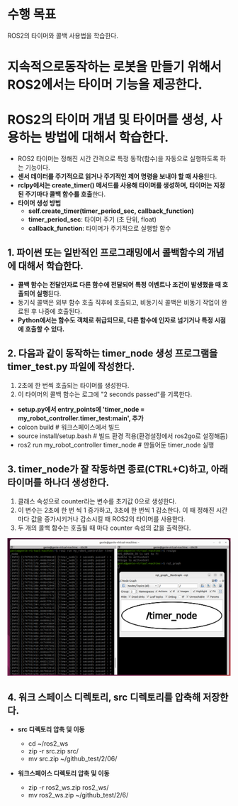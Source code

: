 # 수행 목표
ROS2의 타이머와 콜백 사용법을 학습한다.

# 지속적으로동작하는 로봇을 만들기 위해서 ROS2에서는 타이머 기능을 제공한다.
# ROS2의 타이머 개념 및 타이머를 생성, 사용하는 방법에 대해서 학습한다.
 - ROS2 타이머는 정해진 시간 간격으로 특정 동작(함수)을 자동으로 실행하도록 하는 기능이다.
 - **센서 데이터를 주기적으로 읽거나 주기적인 제어 명령을 보내야 할 때 사용**된다.
 - **rclpy에서는 create_timer() 메서드를 사용해 타이머를 생성하며, 타이머는 지정된 주기마다 콜백 함수를 호출**한다.
 - **타이머 생성 방법**
     - **self.create_timer(timer_period_sec, callback_function)**
     - **timer_period_sec**: 타이머 주기 (초 단위, float)
     - **callback_function**: 타이머가 주기적으로 실행할 함수

## 1. 파이썬 또는 일반적인 프로그래밍에서 콜백함수의 개념에 대해서 학습한다.
 - **콜백 함수는 전달인자로 다른 함수에 전달되어 특정 이벤트나 조건이 발생했을 때 호출되어 실행**된다.
 - 동기식 콜백은 외부 함수 호출 직후에 호출되고, 비동기식 콜백은 비동기 작업이 완료된 후 나중에 호출된다.
 - **Python에서는 함수도 객체로 취급되므로, 다른 함수에 인자로 넘기거나 특정 시점에 호출할 수 있다.**

## 2. 다음과 같이 동작하는 timer_node 생성 프로그램을 timer_test.py 파일에 작성한다.
 1. 2초에 한 번씩 호출되는 타이머를 생성한다.
 2. 이 타이머의 콜백 함수는 로그에 "2 seconds passed"를 기록한다.

 - **setup.py에서 entry_points에 'timer_node = my_robot_controller.timer_test:main', 추가**
 - colcon build  # 워크스페이스에서 빌드
 - source install/setup.bash  # 빌드 환경 적용(환경설정에서 ros2go로 설정해둠)
 - ros2 run my_robot_controller timer_node  # 만들어둔 timer_node 실행

## 3. timer_node가 잘 작동하면 종료(CTRL+C)하고, 아래 타이머를 하나더 생성한다.
1. 클래스 속성으로 counter라는 변수를 초기값 0으로 생성한다.
2. 이 변수는 2초에 한 번 씩 1 증가하고, 3초에 한 번씩 1 감소한다. 이 때 정해진 시간마다 값을 증가시키거나 감소시킬 때 ROS2의 타이머를 사용한다.
3. 두 개의 콜백 함수는 호출될 때 마다 counter 속성의 값을 출력한다.

<img src="6_1_screen_capture.png" alt="demo image" width="700"/>

## 4. 워크 스페이스 디렉토리, src 디렉토리를 압축해 저장한다.
- **src 디렉토리 압축 및 이동**
     - cd ~/ros2_ws
     - zip -r src.zip src/
     - mv src.zip ~/github_test/2/06/

- **워크스페이스 디렉토리 압축 및 이동**
     - zip -r ros2_ws.zip ros2_ws/
     - mv ros2_ws.zip ~/github_test/2/6/

